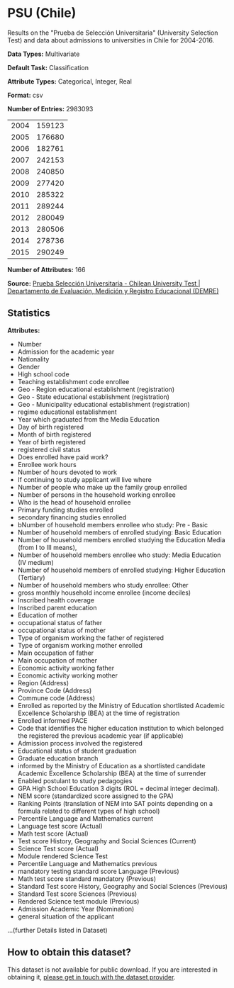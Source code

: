 # PSU (Chile)

Results on the "Prueba de Selección Universitaria" (University Selection Test) and data about admissions to universities in Chile for 2004-2016.

<b>Data Types:</b> Multivariate

<b>Default Task:</b> Classification

<b>Attribute Types:</b> Categorical, Integer, Real

<b>Format:</b> csv

<b>Number of Entries:</b> 2983093

|      |        |
|------|--------|
| 2004 | 159123 |
| 2005 | 176680 |
| 2006 | 182761 |
| 2007 | 242153 |
| 2008 | 240850 |
| 2009 | 277420 |
| 2010 | 285322 |
| 2011 | 289244 |
| 2012 | 280049 |
| 2013 | 280506 |
| 2014 | 278736 |
| 2015 | 290249 |

<b>Number of Attributes:</b>  166

<b>Source:</b> [Prueba Selección Universitaria - Chilean University Test | Departamento de Evaluación, Medición y Registro Educacional (DEMRE)](http://psu.demre.cl)

## Statistics

<b>Attributes:</b>
- Number  
- Admission for the academic year
- Nationality
- Gender
- High school code
- Teaching establishment code enrollee
- Geo - Region educational establishment (registration)
- Geo - State educational establishment (registration)
- Geo - Municipality educational establishment (registration)
- regime educational establishment
- Year which graduated from the Media Education
- Day of birth registered
- Month of birth registered
- Year of birth registered
- registered civil status
- Does enrolled have paid work?
- Enrollee work hours
- Number of hours devoted to work
- If continuing to study applicant will live where
- Number of people who make up the family group enrolled
- Number of persons in the household working enrollee
- Who is the head of household enrollee
- Primary funding studies enrolled
- secondary financing studies enrolled
- bNumber of household members enrollee who study: Pre - Basic
- Number of household members of enrolled studying: Basic Education
- Number of household members enrolled studying the Education Media (from I to III means),
- Number of household members enrollee who study: Media Education (IV medium)
- Number of household members of enrolled studying: Higher Education (Tertiary)
- Number of household members who study enrollee: Other
- gross monthly household income enrollee (income deciles) 
- Inscribed health coverage
- Inscribed parent education
- Education of mother
- occupational status of father
- occupational status of mother
- Type of organism working the father of registered
- Type of organism working mother enrolled
- Main occupation of father
- Main occupation of mother
- Economic activity working father
- Economic activity working mother
- Region (Address)
- Province Code (Address)
- Commune code (Address)
- Enrolled as reported by the Ministry of Education shortlisted Academic Excellence Scholarship (BEA) at the time of registration
- Enrolled informed PACE
- Code that identifies the higher education institution to which belonged the registered the previous academic year (if applicable)
- Admission process involved the registered
- Educational status of student graduation
- Graduate education branch
- informed by the Ministry of Education as a shortlisted candidate Academic Excellence Scholarship (BEA) at the time of surrender
- Enabled postulant to study pedagogies
- GPA High School Education 3 digits (ROL = decimal integer decimal).
- NEM score (standardized score assigned to the GPA)
- Ranking Points (translation of NEM into SAT points depending on a formula related to different types of high school)
- Percentile Language and Mathematics current
- Language test score (Actual)
- Math test score (Actual)
- Test score History, Geography and Social Sciences (Current)
- Science Test score (Actual)
- Module rendered Science Test
- Percentile Language and Mathematics previous
- mandatory testing standard score Language (Previous)
- Math test score standard mandatory (Previous)
- Standard Test score History, Geography and Social Sciences (Previous)
- Standard Test score Sciences (Previous)
- Rendered Science test module (Previous)
- Admission Academic Year (Nomination)
- general situation of the applicant

...(further Details listed in Dataset)

## How to obtain this dataset?

This dataset is not available for public download. If you are interested in obtaining it, [please get in touch with the dataset provider](http://ayuda.demre.cl/forminvestigador.dmr).

